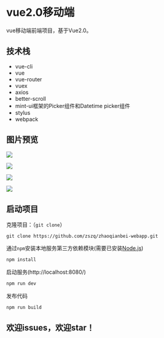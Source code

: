 # vue2.0移动端

vue移动端前端项目，基于Vue2.0。

## 技术栈

- vue-cli
- vue
- vue-router
- vuex
- axios
- better-scroll
- mint-ui框架的Picker组件和Datetime picker组件
- stylus
- webpack

## 图片预览

![](http://ww1.sinaimg.cn/large/7459d5dbgy1g2xf00rjc6g20ba0jy7wh.gif)



![](http://ww1.sinaimg.cn/large/7459d5dbgy1g2xgdws62wg20ba0jy7wk.gif)

![](http://ww1.sinaimg.cn/large/7459d5dbgy1g2xgidnvnbg20ba0jyqi2.gif)

![](http://ww1.sinaimg.cn/large/7459d5dbgy1g2xj4fjbh4g20ba0jyh7l.gif)

## 启动项目

克隆项目：（`git clone`）

```
git clone https://github.com/zszq/zhaoqianbei-webapp.git
```

通过`npm`安装本地服务第三方依赖模块(需要已安装[Node.js](https://nodejs.org/))

```javascript
npm install
```

启动服务(http://localhost:8080/)

```javascript
npm run dev
```

发布代码

```javascript
npm run build
```


## 欢迎issues，欢迎star！

